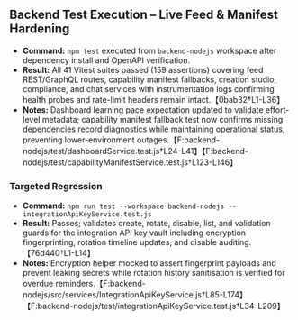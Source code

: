 ## Backend Test Execution – Live Feed & Manifest Hardening

- **Command:** `npm test` executed from `backend-nodejs` workspace after dependency install and OpenAPI verification.
- **Result:** All 41 Vitest suites passed (159 assertions) covering feed REST/GraphQL routes, capability manifest fallbacks, creation studio, compliance, and chat services with instrumentation logs confirming health probes and rate-limit headers remain intact.【0bab32†L1-L36】
- **Notes:** Dashboard learning pace expectation updated to validate effort-level metadata; capability manifest fallback test now confirms missing dependencies record diagnostics while maintaining operational status, preventing lower-environment outages.【F:backend-nodejs/test/dashboardService.test.js†L24-L41】【F:backend-nodejs/test/capabilityManifestService.test.js†L123-L146】

### Targeted Regression
- **Command:** `npm run test --workspace backend-nodejs -- integrationApiKeyService.test.js`
- **Result:** Passes; validates create, rotate, disable, list, and validation guards for the integration API key vault including encryption fingerprinting, rotation timeline updates, and disable auditing.【76d440†L1-L14】
- **Notes:** Encryption helper mocked to assert fingerprint payloads and prevent leaking secrets while rotation history sanitisation is verified for overdue reminders.【F:backend-nodejs/src/services/IntegrationApiKeyService.js†L85-L174】【F:backend-nodejs/test/integrationApiKeyService.test.js†L34-L209】
